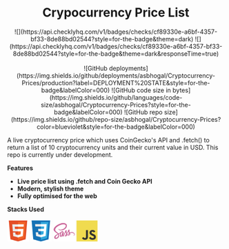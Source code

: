 <div align="center">
<h1>Crypocurrency Price List</h1>
![](https://api.checklyhq.com/v1/badges/checks/cf89330e-a6bf-4357-bf33-8de88bd02544?style=for-the-badge&theme=dark) ![](https://api.checklyhq.com/v1/badges/checks/cf89330e-a6bf-4357-bf33-8de88bd02544?style=for-the-badge&theme=dark&responseTime=true)  <br><br> ![GitHub deployments](https://img.shields.io/github/deployments/asbhogal/Cryptocurrency-Prices/production?label=DEPLOYMENT%20STATE&style=for-the-badge&labelColor=000) ![GitHub code size in bytes](https://img.shields.io/github/languages/code-size/asbhogal/Cryptocurrency-Prices?style=for-the-badge&labelColor=000) ![GitHub repo size](https://img.shields.io/github/repo-size/asbhogal/Cryptocurrency-Prices?color=blueviolet&style=for-the-badge&labelColor=000)
</div>

A live cryptocurrency price which uses CoinGecko's API and .fetch() to return a list of 10 cryptocurrency units and their current value in USD. This repo is currently under development.

<strong>Features<strong>
 - Live price list using .fetch and Coin Gecko API
 - Modern, stylish theme
 - Fully optimised for the web

<strong>Stacks Used<strong>
<br><br>
<a target="_blank" rel="noopener noreferrer" href="https://github.com/devicons/devicon/blob/master/icons/html5/html5-original.svg"><img src="https://github.com/devicons/devicon/raw/master/icons/html5/html5-original.svg" alt="html5" width="50" height="50" style="max-width:100%;"></a>
<a target="_blank" rel="noopener noreferrer" href="https://github.com/devicons/devicon/blob/master/icons/css3/css3-original.svg"><img src="https://github.com/devicons/devicon/raw/master/icons/css3/css3-original.svg" alt="css3" width="50" height="50" style="max-width:100%;"></a>
<a target="_blank" rel="noopener noreferrer" href="https://github.com/devicons/devicon/blob/master/icons/sass/sass-original.svg"><img src="https://github.com/devicons/devicon/blob/master/icons/sass/sass-original.svg" alt="sass" width="50" height="50" style="max-width:100%;"></a>
<a target="_blank" rel="noopener noreferrer" href="https://github.com/devicons/devicon/blob/master/icons/javascript/javascript-original.svg"><img src="https://github.com/devicons/devicon/raw/master/icons/javascript/javascript-original.svg" alt="JavaScript" width="50" height="50" style="max-width:100%;"></a>